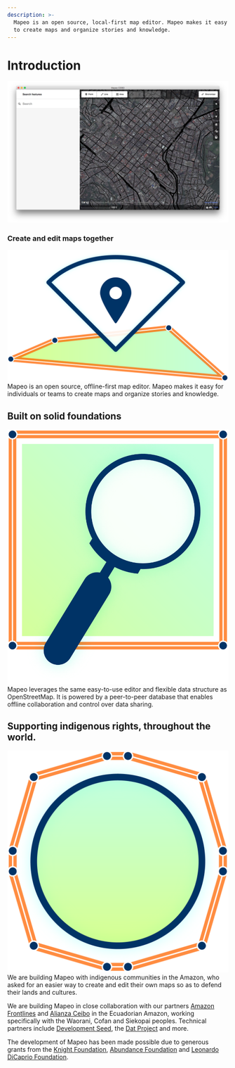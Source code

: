 ```yaml
---
description: >-
  Mapeo is an open source, local-first map editor. Mapeo makes it easy for teams
  to create maps and organize stories and knowledge.
---
```


# Introduction

![](.gitbook/assets/screenshot.png)

### Create and edit maps together

 ![](.gitbook/assets/mapeo-offline.png)Mapeo is an open source, offline-first map editor. Mapeo makes it easy for individuals or teams to create maps and organize stories and knowledge.

## Built on solid foundations

![](.gitbook/assets/mapeo-osm.png) Mapeo leverages the same easy-to-use editor and flexible data structure as OpenStreetMap. It is powered by a peer-to-peer database that enables offline collaboration and control over data sharing.

## Supporting indigenous rights, throughout the world.

![](.gitbook/assets/mapeo-indigenous.png) We are building Mapeo with indigenous communities in the Amazon, who asked for an easier way to create and edit their own maps so as to defend their lands and cultures.

We are building Mapeo in close collaboration with our partners [Amazon Frontlines](https://amazonfrontlines.org/) and [Alianza Ceibo](https://alianzaceibo.org/) in the Ecuadorian Amazon, working specifically with the Waorani, Cofan and Siekopai peoples. Technical partners include [Development Seed](https://developmentseed.org/), the [Dat Project](https://datproject.org/) and more.

The development of Mapeo has been made possible due to generous grants from the [Knight Foundation](https://knightfoundation.org/), [Abundance Foundation](http://www.abundance.org/) and [Leonardo DiCaprio Foundation](https://www.leonardodicaprio.org/).

